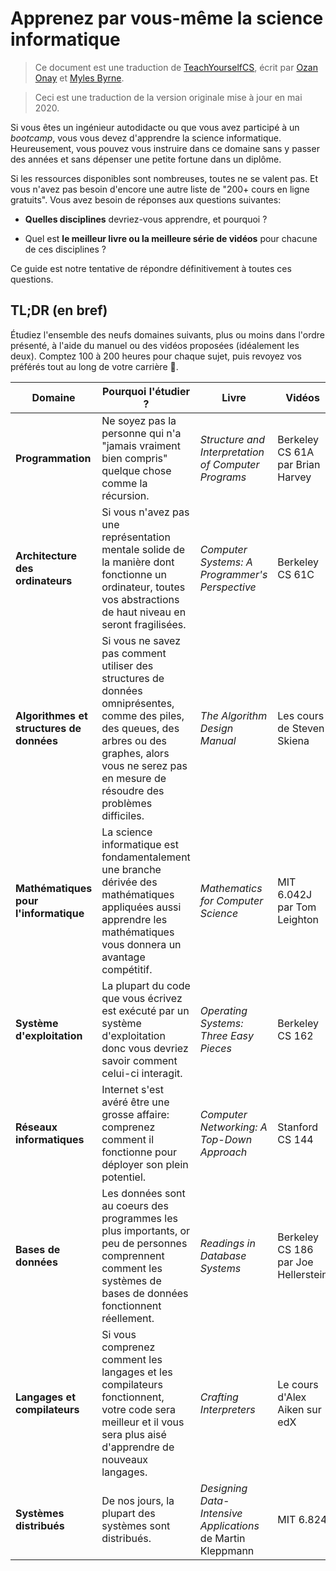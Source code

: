 # Apprenez par vous-même la science informatique

> Ce document est une traduction de [TeachYourselfCS](https://teachyourselfcs.com/), écrit par [Ozan Onay](https://twitter.com/oznova_) et [Myles Byrne](https://twitter.com/quackingduck).

> Ceci est une traduction de la version originale mise à jour en mai 2020.

Si vous êtes un ingénieur autodidacte ou que vous avez participé à un _bootcamp_, vous vous devez d'apprendre la science informatique. Heureusement, vous pouvez vous instruire dans ce domaine sans y passer des années et sans dépenser une petite fortune dans un diplôme.

Si les ressources disponibles sont nombreuses, toutes ne se valent pas. Et vous n'avez pas besoin d'encore une autre liste de "200+ cours en ligne gratuits". Vous avez besoin de réponses aux questions suivantes:

- **Quelles disciplines** devriez-vous apprendre, et pourquoi ?

- Quel est **le meilleur livre ou la meilleure série de vidéos** pour chacune de ces disciplines ?

Ce guide est notre tentative de répondre définitivement à toutes ces questions.

## TL;DR (en bref)


Étudiez l'ensemble des neufs domaines suivants, plus ou moins dans l'ordre présenté, à l'aide du manuel ou des vidéos proposées (idéalement les deux). Comptez 100 à 200 heures pour chaque sujet, puis revoyez vos préférés tout au long de votre carrière 🚀.

| Domaine | Pourquoi l'étudier ? | Livre | Vidéos |
| --------| -------------------- | ----- | ------ |
| **Programmation** | Ne soyez pas la personne qui n'a "jamais vraiment bien compris" quelque chose comme la récursion. | _Structure and Interpretation of Computer Programs_ | Berkeley CS 61A par Brian Harvey|
| **Architecture des ordinateurs** | Si vous n'avez pas une représentation mentale solide de la manière dont fonctionne un ordinateur, toutes vos abstractions de haut niveau en seront fragilisées. | _Computer Systems: A Programmer's Perspective_ | Berkeley CS 61C|
| **Algorithmes et structures de données** | Si vous ne savez pas comment utiliser des structures de données omniprésentes, comme des piles, des queues, des arbres ou des graphes, alors vous ne serez pas en mesure de résoudre des problèmes difficiles. | _The Algorithm Design Manual_ | Les cours de Steven Skiena |
| **Mathématiques pour l'informatique** | La science informatique est fondamentalement une branche dérivée des mathématiques appliquées aussi apprendre les mathématiques vous donnera un avantage compétitif. | _Mathematics for Computer Science_ | MIT 6.042J par Tom Leighton |
| **Système d'exploitation** | La plupart du code que vous écrivez est exécuté par un système d'exploitation donc vous devriez savoir comment celui-ci interagit. | _Operating Systems: Three Easy Pieces_ | Berkeley CS 162 |
| **Réseaux informatiques** | Internet s'est avéré être une grosse affaire: comprenez comment il fonctionne pour déployer son plein potentiel. | _Computer Networking: A Top-Down Approach_ | Stanford CS 144 |
| **Bases de données** | Les données sont au coeurs des programmes les plus importants, or peu de personnes comprennent comment les systèmes de bases de données fonctionnent réellement. | _Readings in Database Systems_ | Berkeley CS 186 par Joe Hellerstein |
| **Langages et compilateurs** | Si vous comprenez comment les langages et les compilateurs fonctionnent, votre code sera meilleur et il vous sera plus aisé d'apprendre de nouveaux langages. | _Crafting Interpreters_ | Le cours d'Alex Aiken sur edX |
| **Systèmes distribués** | De nos jours, la plupart des systèmes sont distribués. | _Designing Data-Intensive Applications_ de Martin Kleppmann | MIT 6.824|
